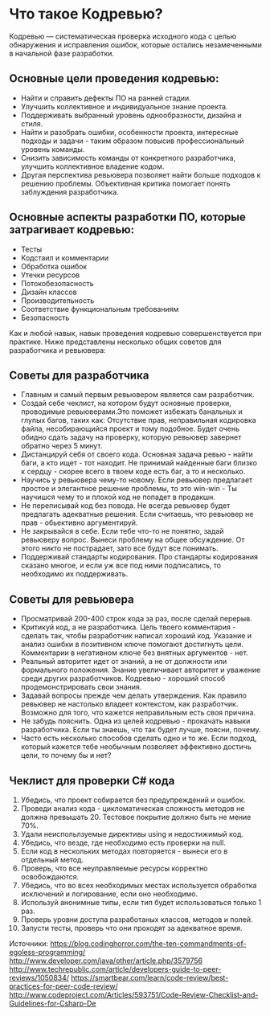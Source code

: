 # Что такое Кодревью?
Кодревью — систематическая проверка исходного кода с целью обнаружения и исправления ошибок, которые остались незамеченными в начальной фазе разработки. 

## Основные цели проведения кодревью:
- Найти и справить дефекты ПО на ранней стадии.
- Улучшить коллективное и индивидуальное знание проекта.
- Поддерживать выбранный уровень однообразности, дизайна и стиля.
- Найти и разобрать ошибки, особенности проекта, интересные подходы и задачи - таким образом повысив профессиональный уровень команды.
- Снизить зависимость команды от конкретного разработчика, улучшить коллективное владение кодом.
- Другая перспектива ревьювера позволяет найти больше подходов к решению проблемы. Объективная критика помогает понять заблуждения разработчика.

## Основные аспекты разработки ПО, которые затрагивает кодревью:
* Тесты
* Кодстаил и комментарии
* Обработка ошибок
* Утечки ресурсов
* Потокобезопасность
* Дизайн классов
* Производительность
* Соответствие функциональным требованиям
* Безопасность

Как и любой навык, навык проведения кодревью совершенствуется при практике. Ниже представлены несколько общих советов для разработчика и ревьювера:

## Советы для разработчика
* Главным и самый первым ревьювером является сам разработчик.
* Создай себе чеклист, на котором будут основные проверки, проводимые ревьюверами.Это поможет избежать банальных и глупых багов, таких как: Отсутствие прав, неправильная кодировка файла, несобирающийся проект и тому подобное. Будет очень обидно сдать задачу на проверку, которую ревьювер завернет обратно через 5 минут.
* Дистанцируй себя от своего кода. Основная задача ревью - найти баги, а кто ищет - тот находит. Не принимай найденные баги близко к сердцу - скорее всего в твоем коде есть баг, а то и несколько.
* Научись у ревьювера чему-то новому. Если ревьювер предлагает простое и элегантное решение проблемы, то это win-win - Ты научишся чему то и плохой код не попадет в продакшн.
* Не переписывай код без повода. Не всегда ревьювер будет предлагать адекватные решения. Если считаешь, что ревьювер не прав - обьективно аргументируй.
* Не закрывайся в себе. Если тебе что-то не понятно, задай ревьюверу вопрос. Вынеси проблему на общее обсуждение. От этого никто не пострадает, зато все будут все понимать.
* Поддерживай стандарты кодирования. Про стандарты кодирования сказано многое, и если уж все под ними подписались, то необходимо их поддерживать.

## Советы для ревьювера
* Просматривай 200-400 строк кода за раз, после сделай перерыв.
* Критикуй код, а не разработчика. Цель твоего комментария - сделать так, чтобы разработчик написал хороший код. Указание и анализ ошибки в позитивном ключе помогают достигнуть цели. Комментарии в негативном ключе без внятных аргументов - нет.
* Реальный авторитет идет от знаний, а не от должности или формального положения. Знание увеличивает авторитет и уважение среди других разработчиков. Кодревью - хороший способ продемонстрировать свои знания.
* Задавай вопросы прежде чем делать утверждения. Как правило ревьювер не настолько владеет контекстом, как разработчик. Возможно для того, что кажется неправильным есть своя причина.
* Не забудь пояснить. Одна из целей кодревью - прокачать навыки разработчика. Если ты знаешь, что так будет лучше, поясни, почему.
* Часто есть несколько способов сделать одно и то же. Если подход, который кажется тебе необычным позволяет эффективно достичь цели, то почему бы и нет? 

## Чеклист для проверки С# кода
1. Убедись, что проект собирается без предупреждений и ошибок.
2. Проведи анализ кода - цикломатическая сложность методов не должна превышать 20. Тестовое покрытие должно быть не мение 70%.
3. Удали неиспольлзуемые директивы using и недостижимый код.
4. Убедись, что везде, где необходимо есть проверки на null.
5. Если код в нескольких методах повторяется - вынеси его в отдельный метод.
6. Проверь, что все неуправляемые ресурсы корректно освобождаются.
7. Убедись, что во всех необходимых местах используется обработка исключений и логирование, если оно необходимо.
8. Используй анонимные типы, если тип будет использоваться только 1 раз.
9. Проверь уровни доступа разработаных классов, методов и полей.
10. Запусти тесты, проверь что они проходят за адекватное время.


Источники:
https://blog.codinghorror.com/the-ten-commandments-of-egoless-programming/
http://www.developer.com/java/other/article.php/3579756
http://www.techrepublic.com/article/developers-guide-to-peer-reviews/1050834/
https://smartbear.com/learn/code-review/best-practices-for-peer-code-review/
http://www.codeproject.com/Articles/593751/Code-Review-Checklist-and-Guidelines-for-Csharp-De
